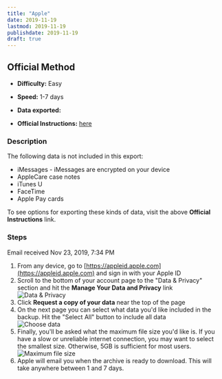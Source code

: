 ```yaml
---
title: "Apple"
date: 2019-11-19
lastmod: 2019-11-19
publishdate: 2019-11-19
draft: true
---
```


##  Official Method

* **Difficulty:** Easy
* **Speed:** 1-7 days
* **Data exported:**


* **Official Instructions:** [here](https://support.apple.com/en-us/HT208502)

### Description

The following data is not included in this export:

* iMessages - iMessages are encrypted on your device
* AppleCare case notes
* iTunes U
* FaceTime
* Apple Pay cards

To see options for exporting these kinds of data, visit the above **Official Instructions** link.

### Steps

Email received Nov 23, 2019, 7:34 PM 


1. From any device, go to [https://appleid.apple.com](https://appleid.apple.com) and sign in with your Apple ID
1. Scroll to the bottom of your account page to the "Data & Privacy" section and hit the **Manage Your Data and Privacy** link<br />
	![Data & Privacy](/images/apple_dataprivacy.png)
1. Click **Request a copy of your data** near the top of the page
1. On the next page you can select what data you'd like included in the backup. Hit the "Select All" button to include all data<br />
	![Choose data](/images/apple_choosedata.png)
1. Finally, you'll be asked what the maximum file size you'd like is. If you have a slow or unreliable internet connection, you may want to select the smallest size. Otherwise, 5GB is sufficient for most users.<br />
	![Maximum file size](/images/apple_file_size.png)
1. Apple will email you when the archive is ready to download. This will take anywhere between 1 and 7 days.
